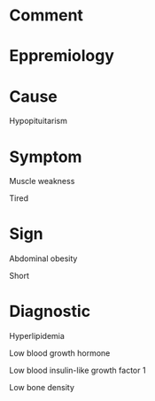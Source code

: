 # Comment

# Eppremiology

# Cause

Hypopituitarism

# Symptom

Muscle weakness

Tired

# Sign

Abdominal obesity

Short

# Diagnostic

Hyperlipidemia

Low blood growth hormone

Low blood insulin-like growth factor 1

Low bone density
